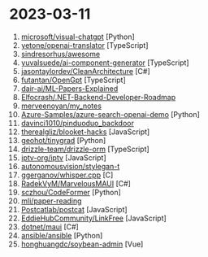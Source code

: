 # 2023-03-11

1. [microsoft/visual-chatgpt](https://github.com/microsoft/visual-chatgpt "VisualChatGPT") [Python]
2. [yetone/openai-translator](https://github.com/yetone/openai-translator "基于 ChatGPT API 的划词翻译浏览器插件和跨平台桌面端应用 - Browser extension and cross-platform desktop application for translation based on ChatGPT API.") [TypeScript]
3. [sindresorhus/awesome](https://github.com/sindresorhus/awesome "😎 Awesome lists about all kinds of interesting topics") 
4. [yuvalsuede/ai-component-generator](https://github.com/yuvalsuede/ai-component-generator "") [TypeScript]
5. [jasontaylordev/CleanArchitecture](https://github.com/jasontaylordev/CleanArchitecture "Clean Architecture Solution Template for .NET 7") [C#]
6. [futantan/OpenGpt](https://github.com/futantan/OpenGpt "Create your own ChatGPT App in seconds.") [TypeScript]
7. [dair-ai/ML-Papers-Explained](https://github.com/dair-ai/ML-Papers-Explained "Explanation to key concepts in ML") 
8. [Elfocrash/.NET-Backend-Developer-Roadmap](https://github.com/Elfocrash/.NET-Backend-Developer-Roadmap "Roadmap for a .NET Backend Developer working with Microservices") 
9. [merveenoyan/my_notes](https://github.com/merveenoyan/my_notes "My small cheatsheets for data science, ML, computer science and more.") 
10. [Azure-Samples/azure-search-openai-demo](https://github.com/Azure-Samples/azure-search-openai-demo "Demonstration of how to leverage Azure OpenAI and Cognitive Search to enable Information Search and Discovery over organizational content") [Python]
11. [davinci1010/pinduoduo_backdoor](https://github.com/davinci1010/pinduoduo_backdoor "拼多多apk内嵌提权代码，及动态下发dex分析") 
12. [therealgliz/blooket-hacks](https://github.com/therealgliz/blooket-hacks "Multiple game hacks to use so the game become easier to play!") [JavaScript]
13. [geohot/tinygrad](https://github.com/geohot/tinygrad "You like pytorch? You like micrograd? You love tinygrad! ❤️") [Python]
14. [drizzle-team/drizzle-orm](https://github.com/drizzle-team/drizzle-orm "TypeScript ORM for SQL") [TypeScript]
15. [iptv-org/iptv](https://github.com/iptv-org/iptv "Collection of publicly available IPTV channels from all over the world") [JavaScript]
16. [autonomousvision/stylegan-t](https://github.com/autonomousvision/stylegan-t "[ARXIV'23] StyleGAN-T: Unlocking the Power of GANs for Fast Large-Scale Text-to-Image Synthesis") 
17. [ggerganov/whisper.cpp](https://github.com/ggerganov/whisper.cpp "Port of OpenAI's Whisper model in C/C++") [C]
18. [RadekVyM/MarvelousMAUI](https://github.com/RadekVyM/MarvelousMAUI ".NET MAUI clone of the Wonderous app - a visual showcase of eight wonders of the world.") [C#]
19. [sczhou/CodeFormer](https://github.com/sczhou/CodeFormer "[NeurIPS 2022] Towards Robust Blind Face Restoration with Codebook Lookup Transformer") [Python]
20. [mli/paper-reading](https://github.com/mli/paper-reading "深度学习经典、新论文逐段精读") 
21. [Postcatlab/postcat](https://github.com/Postcatlab/postcat "Postcat 是一个可扩展的 API 工具平台。集合基础的 API 管理和测试功能，并且可以通过插件简化你的 API 开发工作，让你可以更快更好地创建 API。An extensible API tool.") [JavaScript]
22. [EddieHubCommunity/LinkFree](https://github.com/EddieHubCommunity/LinkFree "Connect to your audience with a single link. Showcase the content you create and your projects in one place. Make it easier for people to find, follow and subscribe.") [JavaScript]
23. [dotnet/maui](https://github.com/dotnet/maui ".NET MAUI is the .NET Multi-platform App UI, a framework for building native device applications spanning mobile, tablet, and desktop.") [C#]
24. [ansible/ansible](https://github.com/ansible/ansible "Ansible is a radically simple IT automation platform that makes your applications and systems easier to deploy and maintain. Automate everything from code deployment to network configuration to cloud management, in a language that approaches plain English, using SSH, with no agents to install on remote systems. https://docs.ansible.com.") [Python]
25. [honghuangdc/soybean-admin](https://github.com/honghuangdc/soybean-admin "A fresh and elegant admin template, based on Vue3,Vite3,TypeScript,NaiveUI and UnoCSS [一个基于Vue3、Vite3、TypeScript、NaiveUI 和 UnoCSS的清新优雅的中后台模版]") [Vue]
